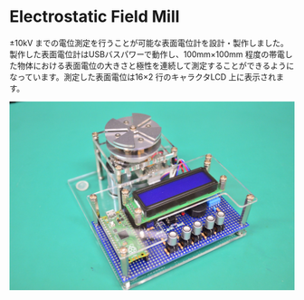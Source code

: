 # Electrostatic Field Mill
±10kV までの電位測定を行うことが可能な表面電位計を設計・製作しました。製作した表面電位計はUSBバスパワーで動作し、100mm×100mm 程度の帯電した物体における表面電位の大きさと極性を連続して測定することができるようになっています。測定した表面電位は16×2 行のキャラクタLCD 上に表示されます。

![ElectrostaticField Mill](doc/ElectrostaticFieldMill.jpg)
